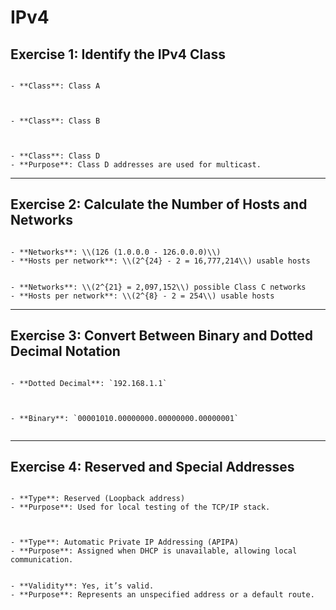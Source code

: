 # IPv4



## Exercise 1: Identify the IPv4 Class

~~~admonish question collapsible=true title='**Question**: What class does the IP address `126.25.34.2` belong to?'
    
- **Class**: Class A

~~~

~~~admonish question collapsible=true title='**Question**: What class does the IP address `191.50.23.14` belong to?'

    
- **Class**: Class B
    
~~~


~~~admonish question collapsible=true title='**Question**: What class does `224.0.0.5` belong to, and what is its purpose?'

- **Class**: Class D
- **Purpose**: Class D addresses are used for multicast.

~~~

---

## Exercise 2: Calculate the Number of Hosts and Networks

~~~admonish question collapsible=true title='**Question**: For a Class A network, how many hosts and networks are possible?'
        
- **Networks**: \\(126 (1.0.0.0 - 126.0.0.0)\\)
- **Hosts per network**: \\(2^{24} - 2 = 16,777,214\\) usable hosts

~~~

~~~admonish question collapsible=true title='**Question**: Calculate the number of hosts and networks for a Class C address.'
     
- **Networks**: \\(2^{21} = 2,097,152\\) possible Class C networks
- **Hosts per network**: \\(2^{8} - 2 = 254\\) usable hosts

~~~

---

## Exercise 3: Convert Between Binary and Dotted Decimal Notation

~~~admonish question collapsible=true title='**Question**: Convert the binary IP `11000000.10101000.00000001.00000001` to dotted decimal notation.'
           
- **Dotted Decimal**: `192.168.1.1`
        
~~~

~~~admonish question collapsible=true title='**Question**: Convert the IP address `10.0.0.1` to binary.'

- **Binary**: `00001010.00000000.00000000.00000001`
        
~~~

---

## Exercise 4: Reserved and Special Addresses

~~~admonish question collapsible=true title='**Question**: Is `127.0.0.1` a public or reserved address, and what is it used for?'

- **Type**: Reserved (Loopback address)
- **Purpose**: Used for local testing of the TCP/IP stack.

~~~

~~~admonish question collapsible=true title='**Question**: Identify the purpose of the IP address range `169.254.0.0 - 169.254.255.255`.'


- **Type**: Automatic Private IP Addressing (APIPA)
- **Purpose**: Assigned when DHCP is unavailable, allowing local communication.

~~~

~~~admonish question collapsible=true title='**Question**: Is `0.0.0.0` a valid IPv4 address, and if so, what is it used for?'

- **Validity**: Yes, it’s valid.
- **Purpose**: Represents an unspecified address or a default route.

~~~